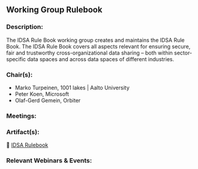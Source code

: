 ## Working Group Rulebook

### Description:
The IDSA Rule Book working group creates and maintains the IDSA Rule Book. The IDSA Rule Book covers all aspects relevant for ensuring secure, fair and trustworthy cross-organizational data sharing – both within sector-specific data spaces and across data spaces of different industries. 

### Chair(s):
- Marko Turpeinen, 1001 lakes | Aalto University
- Peter Koen, Microsoft
- Olaf-Gerd Gemein, Orbiter

### Meetings:


### Artifact(s):
:green_book: [IDSA Rulebook](https://docs.internationaldataspaces.org/idsa-knowledge-base/v/idsa-rulebook/front-matter/readme)


### Relevant Webinars & Events:
